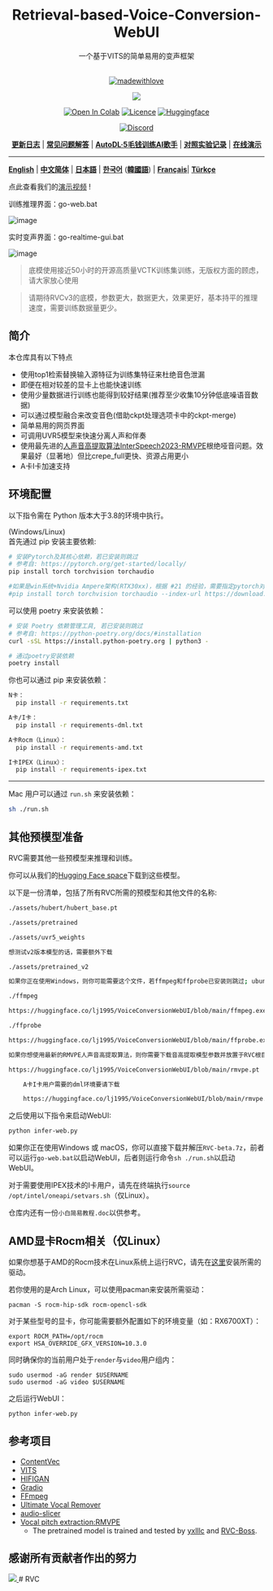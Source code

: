 <div align="center">

<h1>Retrieval-based-Voice-Conversion-WebUI</h1>
一个基于VITS的简单易用的变声框架<br><br>

[![madewithlove](https://img.shields.io/badge/made_with-%E2%9D%A4-red?style=for-the-badge&labelColor=orange
)](https://github.com/RVC-Project/Retrieval-based-Voice-Conversion-WebUI)

<img src="https://counter.seku.su/cmoe?name=rvc&theme=r34" /><br>

[![Open In Colab](https://img.shields.io/badge/Colab-F9AB00?style=for-the-badge&logo=googlecolab&color=525252)](https://colab.research.google.com/github/RVC-Project/Retrieval-based-Voice-Conversion-WebUI/blob/main/Retrieval_based_Voice_Conversion_WebUI.ipynb)
[![Licence](https://img.shields.io/badge/LICENSE-MIT-green.svg?style=for-the-badge)](https://github.com/RVC-Project/Retrieval-based-Voice-Conversion-WebUI/blob/main/LICENSE)
[![Huggingface](https://img.shields.io/badge/🤗%20-Spaces-yellow.svg?style=for-the-badge)](https://huggingface.co/lj1995/VoiceConversionWebUI/tree/main/)

[![Discord](https://img.shields.io/badge/RVC%20Developers-Discord-7289DA?style=for-the-badge&logo=discord&logoColor=white)](https://discord.gg/HcsmBBGyVk)

[**更新日志**](https://github.com/RVC-Project/Retrieval-based-Voice-Conversion-WebUI/blob/main/docs/Changelog_CN.md) | [**常见问题解答**](https://github.com/RVC-Project/Retrieval-based-Voice-Conversion-WebUI/wiki/%E5%B8%B8%E8%A7%81%E9%97%AE%E9%A2%98%E8%A7%A3%E7%AD%94) | [**AutoDL·5毛钱训练AI歌手**](https://github.com/RVC-Project/Retrieval-based-Voice-Conversion-WebUI/wiki/Autodl%E8%AE%AD%E7%BB%83RVC%C2%B7AI%E6%AD%8C%E6%89%8B%E6%95%99%E7%A8%8B) | [**对照实验记录**](https://github.com/RVC-Project/Retrieval-based-Voice-Conversion-WebUI/wiki/Autodl%E8%AE%AD%E7%BB%83RVC%C2%B7AI%E6%AD%8C%E6%89%8B%E6%95%99%E7%A8%8B](https://github.com/RVC-Project/Retrieval-based-Voice-Conversion-WebUI/wiki/%E5%AF%B9%E7%85%A7%E5%AE%9E%E9%AA%8C%C2%B7%E5%AE%9E%E9%AA%8C%E8%AE%B0%E5%BD%95)) | [**在线演示**](https://modelscope.cn/studios/FlowerCry/RVCv2demo)

</div>

------

[**English**](./docs/en/README.en.md) | [**中文简体**](./README.md) | [**日本語**](./docs/jp/README.ja.md) | [**한국어**](./docs/kr/README.ko.md) ([**韓國語**](./docs/kr/README.ko.han.md)) | [**Français**](./docs/fr/README.fr.md)| [**Türkçe**](./docs/tr/README.tr.md)

点此查看我们的[演示视频](https://www.bilibili.com/video/BV1pm4y1z7Gm/) !

训练推理界面：go-web.bat

![image](https://github.com/RVC-Project/Retrieval-based-Voice-Conversion-WebUI/assets/129054828/092e5c12-0d49-4168-a590-0b0ef6a4f630)

实时变声界面：go-realtime-gui.bat

![image](https://github.com/RVC-Project/Retrieval-based-Voice-Conversion-WebUI/assets/129054828/143246a9-8b42-4dd1-a197-430ede4d15d7)

> 底模使用接近50小时的开源高质量VCTK训练集训练，无版权方面的顾虑，请大家放心使用

> 请期待RVCv3的底模，参数更大，数据更大，效果更好，基本持平的推理速度，需要训练数据量更少。

## 简介
本仓库具有以下特点
+ 使用top1检索替换输入源特征为训练集特征来杜绝音色泄漏
+ 即便在相对较差的显卡上也能快速训练
+ 使用少量数据进行训练也能得到较好结果(推荐至少收集10分钟低底噪语音数据)
+ 可以通过模型融合来改变音色(借助ckpt处理选项卡中的ckpt-merge)
+ 简单易用的网页界面
+ 可调用UVR5模型来快速分离人声和伴奏
+ 使用最先进的[人声音高提取算法InterSpeech2023-RMVPE](#参考项目)根绝哑音问题。效果最好（显著地）但比crepe_full更快、资源占用更小
+ A卡I卡加速支持

## 环境配置
以下指令需在 Python 版本大于3.8的环境中执行。  

(Windows/Linux)  
首先通过 pip 安装主要依赖:
```bash
# 安装Pytorch及其核心依赖，若已安装则跳过
# 参考自: https://pytorch.org/get-started/locally/
pip install torch torchvision torchaudio

#如果是win系统+Nvidia Ampere架构(RTX30xx)，根据 #21 的经验，需要指定pytorch对应的cuda版本
#pip install torch torchvision torchaudio --index-url https://download.pytorch.org/whl/cu117
```

可以使用 poetry 来安装依赖：
```bash
# 安装 Poetry 依赖管理工具, 若已安装则跳过
# 参考自: https://python-poetry.org/docs/#installation
curl -sSL https://install.python-poetry.org | python3 -

# 通过poetry安装依赖
poetry install
```

你也可以通过 pip 来安装依赖：
```bash
N卡：
  pip install -r requirements.txt

A卡/I卡：
  pip install -r requirements-dml.txt

A卡Rocm（Linux）：
  pip install -r requirements-amd.txt

I卡IPEX（Linux）：
  pip install -r requirements-ipex.txt
```

------
Mac 用户可以通过 `run.sh` 来安装依赖：
```bash
sh ./run.sh
```

## 其他预模型准备
RVC需要其他一些预模型来推理和训练。

你可以从我们的[Hugging Face space](https://huggingface.co/lj1995/VoiceConversionWebUI/tree/main/)下载到这些模型。

以下是一份清单，包括了所有RVC所需的预模型和其他文件的名称:
```bash
./assets/hubert/hubert_base.pt

./assets/pretrained 

./assets/uvr5_weights

想测试v2版本模型的话，需要额外下载

./assets/pretrained_v2

如果你正在使用Windows，则你可能需要这个文件，若ffmpeg和ffprobe已安装则跳过; ubuntu/debian 用户可以通过apt install ffmpeg来安装这2个库, Mac 用户则可以通过brew install ffmpeg来安装 (需要预先安装brew)

./ffmpeg

https://huggingface.co/lj1995/VoiceConversionWebUI/blob/main/ffmpeg.exe

./ffprobe

https://huggingface.co/lj1995/VoiceConversionWebUI/blob/main/ffprobe.exe

如果你想使用最新的RMVPE人声音高提取算法，则你需要下载音高提取模型参数并放置于RVC根目录

https://huggingface.co/lj1995/VoiceConversionWebUI/blob/main/rmvpe.pt

    A卡I卡用户需要的dml环境要请下载

    https://huggingface.co/lj1995/VoiceConversionWebUI/blob/main/rmvpe.onnx

```
之后使用以下指令来启动WebUI:
```bash
python infer-web.py
```
如果你正在使用Windows 或 macOS，你可以直接下载并解压`RVC-beta.7z`，前者可以运行`go-web.bat`以启动WebUI，后者则运行命令`sh ./run.sh`以启动WebUI。

对于需要使用IPEX技术的I卡用户，请先在终端执行`source /opt/intel/oneapi/setvars.sh`（仅Linux）。

仓库内还有一份`小白简易教程.doc`以供参考。

## AMD显卡Rocm相关（仅Linux）
如果你想基于AMD的Rocm技术在Linux系统上运行RVC，请先在[这里](https://rocm.docs.amd.com/en/latest/deploy/linux/os-native/install.html)安装所需的驱动。

若你使用的是Arch Linux，可以使用pacman来安装所需驱动：
````
pacman -S rocm-hip-sdk rocm-opencl-sdk
````
对于某些型号的显卡，你可能需要额外配置如下的环境变量（如：RX6700XT）：
````
export ROCM_PATH=/opt/rocm
export HSA_OVERRIDE_GFX_VERSION=10.3.0
````
同时确保你的当前用户处于`render`与`video`用户组内：
````
sudo usermod -aG render $USERNAME
sudo usermod -aG video $USERNAME
````
之后运行WebUI：
```bash
python infer-web.py
```

## 参考项目
+ [ContentVec](https://github.com/auspicious3000/contentvec/)
+ [VITS](https://github.com/jaywalnut310/vits)
+ [HIFIGAN](https://github.com/jik876/hifi-gan)
+ [Gradio](https://github.com/gradio-app/gradio)
+ [FFmpeg](https://github.com/FFmpeg/FFmpeg)
+ [Ultimate Vocal Remover](https://github.com/Anjok07/ultimatevocalremovergui)
+ [audio-slicer](https://github.com/openvpi/audio-slicer)
+ [Vocal pitch extraction:RMVPE](https://github.com/Dream-High/RMVPE)
  + The pretrained model is trained and tested by [yxlllc](https://github.com/yxlllc/RMVPE) and [RVC-Boss](https://github.com/RVC-Boss).

## 感谢所有贡献者作出的努力
<a href="https://github.com/RVC-Project/Retrieval-based-Voice-Conversion-WebUI/graphs/contributors" target="_blank">
  <img src="https://contrib.rocks/image?repo=RVC-Project/Retrieval-based-Voice-Conversion-WebUI" />
</a>
# RVC
